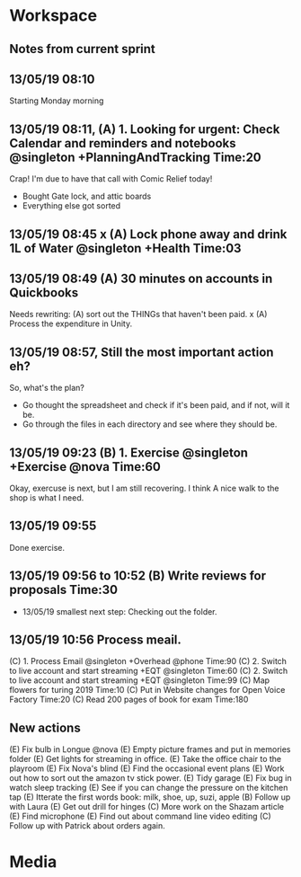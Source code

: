 # Workspace 
##  Notes from current sprint 


## 13/05/19 08:10 
Starting Monday morning 

## 13/05/19 08:11,  (A) 1. Looking for urgent: Check Calendar and reminders and notebooks  @singleton +PlanningAndTracking Time:20
Crap! I'm due to have that call with Comic Relief today!  

* Bought Gate lock, and attic boards 
* Everything else got sorted  

## 13/05/19 08:45 x (A) Lock phone away and drink 1L of Water @singleton +Health Time:03
## 13/05/19 08:49 (A) 30 minutes on accounts in Quickbooks 
Needs rewriting: (A) sort out the THINGs that haven't been paid. 
x (A) Process the expenditure in Unity. 

## 13/05/19 08:57, Still the most important action eh?  
So, what's the plan? 
* Go thought the spreadsheet and check if it's been paid, and if not, will it be. 
* Go through the files in each directory and see where they should be. 

## 13/05/19 09:23 (B) 1. Exercise @singleton +Exercise @nova  Time:60 
Okay, exercuse is next, but I am still recovering. I think A nice walk to the shop is what I need. 


## 13/05/19 09:55 
Done exercise. 
## 13/05/19 09:56 to 10:52 (B) Write reviews for proposals Time:30 
- 13/05/19 smallest next step:  Checking out the folder. 

## 13/05/19 10:56 Process meail. 

(C) 1. Process Email @singleton +Overhead @phone  Time:90
(C) 2. Switch to live account and start streaming +EQT @singleton Time:60 
(C) 2. Switch to live account and start streaming +EQT @singleton Time:99
(C) Map flowers for turing 2019 Time:10
(C) Put in Website changes for Open Voice Factory Time:20
(C) Read 200 pages of book for exam  Time:180

##  New actions 
(E) Fix bulb in Longue  @nova 
(E) Empty picture frames and put in memories folder 
(E) Get lights for streaming in office. 
(E) Take the office chair to the playroom 
(E) Fix Nova's blind
(E) Find the occasional event plans 
(E) Work out how to sort out the amazon tv stick power.
(E) Tidy garage 
(E) Fix bug in watch sleep tracking 
(E) See if you can change the pressure on the kitchen tap 
(E) Itterate the first words book: milk, shoe, up, suzi, apple 
(B) Follow up with Laura 
(E) Get out drill for hinges 
(C) More work on the Shazam article 
(E) Find microphone 
(E) Find out about command line video editing 
(C) Follow up with Patrick about orders again. 

# Media 
